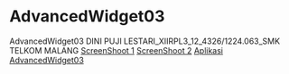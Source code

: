 # AdvancedWidget03

AdvancedWidget03
DINI PUJI LESTARI_XIIRPL3_12_4326/1224.063_SMK TELKOM MALANG
[ScreenShoot 1](https://github.com/dinipuji/AdvancedWidget03/blob/master/AdvancedWidget03%20(1).png)
[ScreenShoot 2](https://github.com/dinipuji/AdvancedWidget03/blob/master/AdvancedWidget03%20(2).png)
[Aplikasi AdvancedWidget03](https://github.com/dinipuji/AdvancedWidget03/blob/master/AdvancedWidget03.apk)
